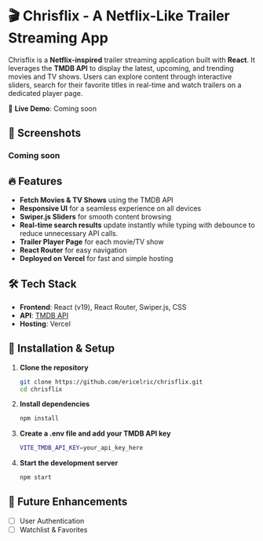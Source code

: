# 🎬 Chrisflix - A Netflix-Like Trailer Streaming App

Chrisflix is a **Netflix-inspired** trailer streaming application built with **React**. It leverages the **TMDB API** to display the latest, upcoming, and trending movies and TV shows. Users can explore content through interactive sliders, search for their favorite titles in real-time and watch trailers on a dedicated player page.

🚀 **Live Demo**: Coming soon

## 📸 Screenshots

### Coming soon

## 🔥 Features

- **Fetch Movies & TV Shows** using the TMDB API
- **Responsive UI** for a seamless experience on all devices
- **Swiper.js Sliders** for smooth content browsing
- **Real-time search results** update instantly while typing with debounce to reduce unnecessary API calls.
- **Trailer Player Page** for each movie/TV show
- **React Router** for easy navigation
- **Deployed on Vercel** for fast and simple hosting

## 🛠️ Tech Stack

- **Frontend**: React (v19), React Router, Swiper.js, CSS
- **API**: [TMDB API](https://www.themoviedb.org/)
- **Hosting**: Vercel

## 🚀 Installation & Setup

1. **Clone the repository**

    ```sh
    git clone https://github.com/ericelric/chrisflix.git
    cd chrisflix
    ```

2. **Install dependencies**

    ```sh
    npm install
    ```

3. **Create a .env file and add your TMDB API key**

    ```sh
    VITE_TMDB_API_KEY=your_api_key_here
    ```

4. **Start the development server**

    ```sh
    npm start
    ```

## 📌 Future Enhancements

- [ ] User Authentication
- [ ] Watchlist & Favorites
